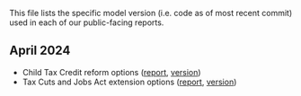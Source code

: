 This file lists the specific model version (i.e. code as of most recent commit) used in each of our public-facing reports. 

April 2024
-
- Child Tax Credit reform options ([report](https://budgetlab.yale.edu/topic/child-tax-credit), [version](https://github.com/Budget-Lab-Yale/FRBUS/tree/d636e51f6f34a580570476d2e1928efa0db68998))
- Tax Cuts and Jobs Act extension options ([report](https://budgetlab.yale.edu/topic/tax-cuts-and-jobs-act), [version](https://github.com/Budget-Lab-Yale/FRBUS/tree/d636e51f6f34a580570476d2e1928efa0db68998))

